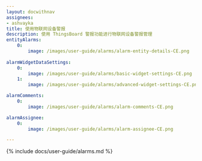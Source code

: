 ```yaml
---
layout: docwithnav
assignees:
- ashvayka
title: 使用物联网设备警报
description: 使用 ThingsBoard 警报功能进行物联网设备警报管理
entityAlarms:
    0:
        image: /images/user-guide/alarms/alarm-entity-details-CE.png
        
alarmWidgetDataSettings:
    0:
        image: /images/user-guide/alarms/basic-widget-settings-CE.png
    1:
        image: /images/user-guide/alarms/advanced-widget-settings-CE.png        

alarmComments:
    0:
        image: /images/user-guide/alarms/alarm-comments-CE.png

alarmAssignee:
    0:
        image: /images/user-guide/alarms/alarm-assignee-CE.png

---
```


{% include docs/user-guide/alarms.md %}